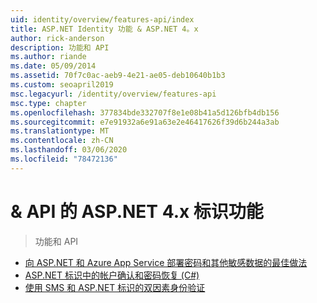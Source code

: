 ```yaml
---
uid: identity/overview/features-api/index
title: ASP.NET Identity 功能 & ASP.NET 4。x
author: rick-anderson
description: 功能和 API
ms.author: riande
ms.date: 05/09/2014
ms.assetid: 70f7c0ac-aeb9-4e21-ae05-deb10640b1b3
ms.custom: seoapril2019
msc.legacyurl: /identity/overview/features-api
msc.type: chapter
ms.openlocfilehash: 377834bde332707f8e1e08b41a5d126bfb4db156
ms.sourcegitcommit: e7e91932a6e91a63e2e46417626f39d6b244a3ab
ms.translationtype: MT
ms.contentlocale: zh-CN
ms.lasthandoff: 03/06/2020
ms.locfileid: "78472136"
---
```

# <a name="aspnet-4x-identity-features--api"></a>& API 的 ASP.NET 4.x 标识功能

> 功能和 API

- [向 ASP.NET 和 Azure App Service 部署密码和其他敏感数据的最佳做法](best-practices-for-deploying-passwords-and-other-sensitive-data-to-aspnet-and-azure.md)
- [ASP.NET 标识中的帐户确认和密码恢复 (C#)](account-confirmation-and-password-recovery-with-aspnet-identity.md)
- [使用 SMS 和 ASP.NET 标识的双因素身份验证](two-factor-authentication-using-sms-and-email-with-aspnet-identity.md)
